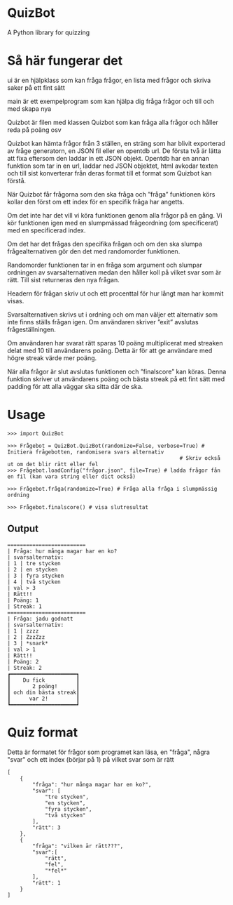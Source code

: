 # QuizBot
A Python library for quizzing

# Så här fungerar det

ui är en hjälpklass som kan fråga frågor, en lista med frågor och skriva saker på ett fint sätt

main är ett exempelprogram som kan hjälpa dig fråga frågor och till och med skapa nya

Quizbot är filen med klassen Quizbot som kan fråga alla frågor och håller reda på poäng osv

Quizbot kan hämta frågor från 3 ställen, en sträng som har blivit exporterad av fråge generatorn, en JSON fil eller en opentdb url. De första två är lätta att fixa eftersom den laddar in ett JSON objekt. Opentdb har en annan funktion som tar in en url, laddar ned JSON objektet, html avkodar texten och till sist konverterar från deras format till et format som Quizbot kan förstå.

När Quizbot får frågorna som den ska fråga och ”fråga” funktionen körs kollar den först om ett index för en specifik fråga har angetts. 

Om det inte har det vill vi köra funktionen genom alla frågor på en gång. Vi kör funktionen igen med en slumpmässad frågeordning (om specificerat) med en specificerad index. 

Om det har det frågas den specifika frågan och om den ska slumpa frågealternativen gör den det med randomorder funktionen.

Randomorder funktionen tar in en fråga som argument och slumpar ordningen av svarsalternativen medan den håller koll på vilket svar som är rätt. Till sist returneras den nya frågan.

Headern för frågan skriv ut och ett procenttal för hur långt man har kommit visas.

Svarsalternativen skrivs ut i ordning och om man väljer ett alternativ som inte finns ställs frågan igen. Om användaren skriver ”exit” avslutas frågeställningen.

Om användaren har svarat rätt sparas 10 poäng multiplicerat med streaken delat med 10 till användarens poäng. Detta är för att ge användare med högre streak värde mer poäng.

När alla frågor är slut avslutas funktionen och ”finalscore” kan köras. Denna funktion skriver ut användarens poäng och bästa streak på ett fint sätt med padding för att alla väggar ska sitta där de ska.


# Usage
```pycon
>>> import QuizBot

>>> Frågebot = QuizBot.QuizBot(randomize=False, verbose=True) # Initiera frågebotten, randomisera svars alternativ
                                                       # Skriv också ut om det blir rätt eller fel
>>> Frågebot.loadConfig("frågor.json", file=True) # ladda frågor fån en fil (kan vara string eller dict också)

>>> Frågebot.fråga(randomize=True) # Fråga alla fråga i slumpmässig ordning

>>> Frågebot.finalscore() # visa slutresultat
```

## Output

    =========================
    | Fråga: hur många magar har en ko?
    | svarsalternativ:
    | 1 | tre stycken
    | 2 | en stycken
    | 3 | fyra stycken
    | 4 | två stycken
    | val > 3
    | Rätt!!   
    | Poäng: 1 
    | Streak: 1
    =========================
    | Fråga: jadu godnatt
    | svarsalternativ:
    | 1 | zzzz
    | 2 | ZzzZzz
    | 3 | *snark*
    | val > 1
    | Rätt!!
    | Poäng: 2
    | Streak: 2
    ┏━━━━━━━━━━━━━━━━━━━━━┓
    ┃    Du fick          ┃
    ┃       2 poäng!      ┃
    ┃ och din bästa streak┃
    ┃      var 2!         ┃
    ┗━━━━━━━━━━━━━━━━━━━━━┛
    
# Quiz format

Detta är formatet för frågor som programet kan läsa, en "fråga", några "svar" och ett index (börjar på 1) på vilket svar som är rätt


    [
        {
            "fråga": "hur många magar har en ko?",
            "svar": [
                "tre stycken",
                "en stycken",
                "fyra stycken",
                "två stycken"
            ],
            "rätt": 3
        },
        {
            "fråga": "vilken är rätt???",
            "svar":[
                "rätt",
                "fel",
                "*fel*"
            ],
            "rätt": 1
        }
    ]
